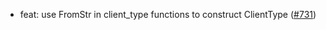 - feat: use FromStr in client_type functions to construct ClientType
  ([#731](https://github.com/cosmos/ibc-rs/pull/731))